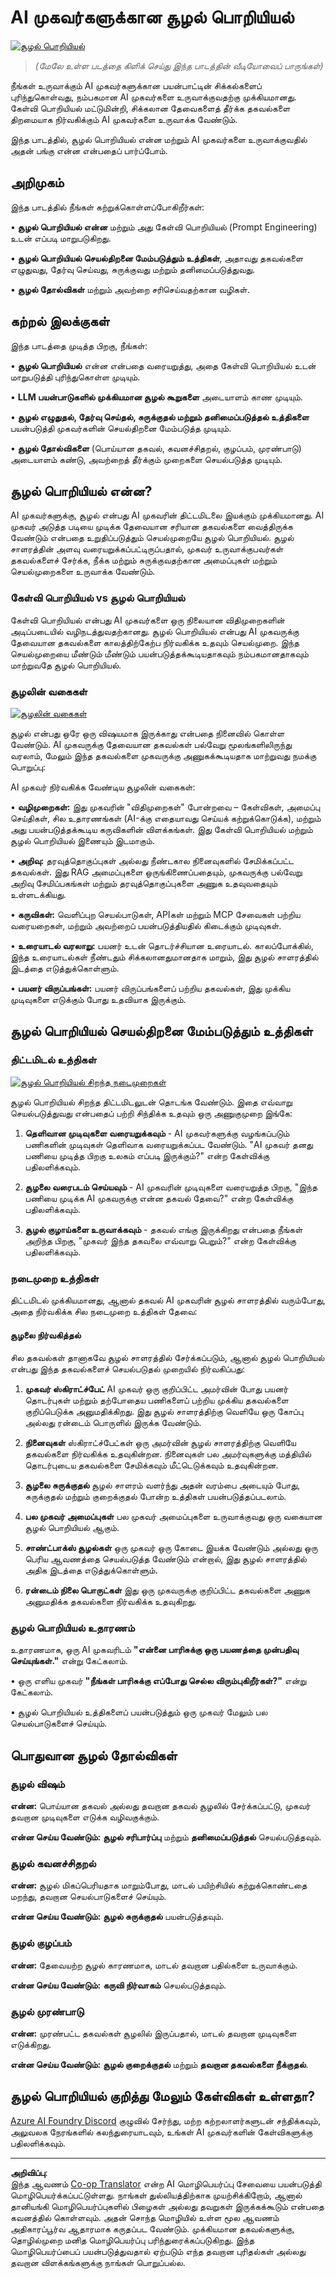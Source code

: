 <!--
CO_OP_TRANSLATOR_METADATA:
{
  "original_hash": "cb7e50f471905ce6fdb92a30269a7a98",
  "translation_date": "2025-10-11T11:21:49+00:00",
  "source_file": "12-context-engineering/README.md",
  "language_code": "ta"
}
-->
# AI முகவர்களுக்கான சூழல் பொறியியல்

[![சூழல் பொறியியல்](../../../translated_images/lesson-12-thumbnail.ed19c94463e774d43dfb7dacda2cd436740b2f84d61aa778849335dbca162dff.ta.png)](https://youtu.be/F5zqRV7gEag)

> _(மேலே உள்ள படத்தை கிளிக் செய்து இந்த பாடத்தின் வீடியோவைப் பாருங்கள்)_

நீங்கள் உருவாக்கும் AI முகவர்களுக்கான பயன்பாட்டின் சிக்கல்களைப் புரிந்துகொள்வது, நம்பகமான AI முகவர்களை உருவாக்குவதற்கு முக்கியமானது. கேள்வி பொறியியல் மட்டுமின்றி, சிக்கலான தேவைகளைத் தீர்க்க தகவல்களை திறமையாக நிர்வகிக்கும் AI முகவர்களை உருவாக்க வேண்டும்.

இந்த பாடத்தில், சூழல் பொறியியல் என்ன மற்றும் AI முகவர்களை உருவாக்குவதில் அதன் பங்கு என்ன என்பதைப் பார்ப்போம்.

## அறிமுகம்

இந்த பாடத்தில் நீங்கள் கற்றுக்கொள்ளப்போகிறீர்கள்:

• **சூழல் பொறியியல் என்ன** மற்றும் அது கேள்வி பொறியியல் (Prompt Engineering) உடன் எப்படி மாறுபடுகிறது.

• **சூழல் பொறியியல் செயல்திறனை மேம்படுத்தும் உத்திகள்**, அதாவது தகவல்களை எழுதுவது, தேர்வு செய்வது, சுருக்குவது மற்றும் தனிமைப்படுத்துவது.

• **சூழல் தோல்விகள்** மற்றும் அவற்றை சரிசெய்வதற்கான வழிகள்.

## கற்றல் இலக்குகள்

இந்த பாடத்தை முடித்த பிறகு, நீங்கள்:

• **சூழல் பொறியியல்** என்ன என்பதை வரையறுத்து, அதை கேள்வி பொறியியல் உடன் மாறுபடுத்தி புரிந்துகொள்ள முடியும்.

• **LLM பயன்பாடுகளில் முக்கியமான சூழல் கூறுகளை** அடையாளம் காண முடியும்.

• **சூழல் எழுதுதல், தேர்வு செய்தல், சுருக்குதல் மற்றும் தனிமைப்படுத்தல் உத்திகளை** பயன்படுத்தி முகவர்களின் செயல்திறனை மேம்படுத்த முடியும்.

• **சூழல் தோல்விகளை** (பொய்யான தகவல், கவனச்சிதறல், குழப்பம், முரண்பாடு) அடையாளம் கண்டு, அவற்றைத் தீர்க்கும் முறைகளை செயல்படுத்த முடியும்.

## சூழல் பொறியியல் என்ன?

AI முகவர்களுக்கு, சூழல் என்பது AI முகவரின் திட்டமிடலை இயக்கும் முக்கியமானது. AI முகவர் அடுத்த படியை முடிக்க தேவையான சரியான தகவல்களை வைத்திருக்க வேண்டும் என்பதை உறுதிப்படுத்தும் செயல்முறையே சூழல் பொறியியல். சூழல் சாளரத்தின் அளவு வரையறுக்கப்பட்டிருப்பதால், முகவர் உருவாக்குபவர்கள் தகவல்களைச் சேர்க்க, நீக்க மற்றும் சுருக்குவதற்கான அமைப்புகள் மற்றும் செயல்முறைகளை உருவாக்க வேண்டும்.

### கேள்வி பொறியியல் vs சூழல் பொறியியல்

கேள்வி பொறியியல் என்பது AI முகவர்களை ஒரு நிலையான விதிமுறைகளின் அடிப்படையில் வழிநடத்துவதற்கானது. சூழல் பொறியியல் என்பது AI முகவருக்கு தேவையான தகவல்களை காலத்திற்கேற்ப நிர்வகிக்க உதவும் செயல்முறை. இந்த செயல்முறையை மீண்டும் மீண்டும் பயன்படுத்தக்கூடியதாகவும் நம்பகமானதாகவும் மாற்றுவதே சூழல் பொறியியல்.

### சூழலின் வகைகள்

[![சூழலின் வகைகள்](../../../translated_images/context-types.fc10b8927ee43f06c12a0238692eb2703063a01c544cd7981108ff97ba32fbde.ta.png)](https://youtu.be/F5zqRV7gEag)

சூழல் என்பது ஒரே ஒரு விஷயமாக இருக்காது என்பதை நினைவில் கொள்ள வேண்டும். AI முகவருக்கு தேவையான தகவல்கள் பல்வேறு மூலங்களிலிருந்து வரலாம், மேலும் இந்த தகவல்களை முகவருக்கு அணுகக்கூடியதாக மாற்றுவது நமக்கு பொறுப்பு:

AI முகவர் நிர்வகிக்க வேண்டிய சூழலின் வகைகள்:

• **வழிமுறைகள்:** இது முகவரின் "விதிமுறைகள்" போன்றவை – கேள்விகள், அமைப்பு செய்திகள், சில உதாரணங்கள் (AI-க்கு எதையாவது செய்யக் கற்றுக்கொடுக்க), மற்றும் அது பயன்படுத்தக்கூடிய கருவிகளின் விளக்கங்கள். இது கேள்வி பொறியியல் மற்றும் சூழல் பொறியியல் இணையும் இடமாகும்.

• **அறிவு:** தரவுத்தொகுப்புகள் அல்லது நீண்டகால நினைவுகளில் சேமிக்கப்பட்ட தகவல்கள். இது RAG அமைப்புகளை ஒருங்கிணைப்பதையும், முகவருக்கு பல்வேறு அறிவு சேமிப்பகங்கள் மற்றும் தரவுத்தொகுப்புகளை அணுக உதவுவதையும் உள்ளடக்கியது.

• **கருவிகள்:** வெளிப்புற செயல்பாடுகள், APIகள் மற்றும் MCP சேவைகள் பற்றிய வரையறைகள், மற்றும் அவற்றைப் பயன்படுத்தியதில் கிடைக்கும் முடிவுகள்.

• **உரையாடல் வரலாறு:** பயனர் உடன் தொடர்ச்சியான உரையாடல். காலப்போக்கில், இந்த உரையாடல்கள் நீண்டதும் சிக்கலானதுமானதாக மாறும், இது சூழல் சாளரத்தில் இடத்தை எடுத்துக்கொள்ளும்.

• **பயனர் விருப்பங்கள்:** பயனர் விருப்பங்களைப் பற்றிய தகவல்கள், இது முக்கிய முடிவுகளை எடுக்கும் போது உதவியாக இருக்கும்.

## சூழல் பொறியியல் செயல்திறனை மேம்படுத்தும் உத்திகள்

### திட்டமிடல் உத்திகள்

[![சூழல் பொறியியல் சிறந்த நடைமுறைகள்](../../../translated_images/best-practices.f4170873dc554f58e86de090732bfa260d20c0937b577254e70bedf49442fedf.ta.png)](https://youtu.be/F5zqRV7gEag)

சூழல் பொறியியல் சிறந்த திட்டமிடலுடன் தொடங்க வேண்டும். இதை எவ்வாறு செயல்படுத்துவது என்பதைப் பற்றி சிந்திக்க உதவும் ஒரு அணுகுமுறை இங்கே:

1. **தெளிவான முடிவுகளை வரையறுக்கவும்** - AI முகவர்களுக்கு வழங்கப்படும் பணிகளின் முடிவுகள் தெளிவாக வரையறுக்கப்பட வேண்டும். "AI முகவர் தனது பணியை முடித்த பிறகு உலகம் எப்படி இருக்கும்?" என்ற கேள்விக்கு பதிலளிக்கவும்.

2. **சூழலை வரைபடம் செய்யவும்** - AI முகவரின் முடிவுகளை வரையறுத்த பிறகு, "இந்த பணியை முடிக்க AI முகவருக்கு என்ன தகவல் தேவை?" என்ற கேள்விக்கு பதிலளிக்கவும்.

3. **சூழல் குழாய்களை உருவாக்கவும்** - தகவல் எங்கு இருக்கிறது என்பதை நீங்கள் அறிந்த பிறகு, "முகவர் இந்த தகவலை எவ்வாறு பெறும்?" என்ற கேள்விக்கு பதிலளிக்கவும்.

### நடைமுறை உத்திகள்

திட்டமிடல் முக்கியமானது, ஆனால் தகவல் AI முகவரின் சூழல் சாளரத்தில் வரும்போது, அதை நிர்வகிக்க சில நடைமுறை உத்திகள் தேவை:

#### சூழலை நிர்வகித்தல்

சில தகவல்கள் தானாகவே சூழல் சாளரத்தில் சேர்க்கப்படும், ஆனால் சூழல் பொறியியல் என்பது இந்த தகவல்களைச் செயல்படுதல் முறையில் நிர்வகிப்பது:

1. **முகவர் ஸ்கிராட்ச்பேட்**
   AI முகவர் ஒரு குறிப்பிட்ட அமர்வின் போது பயனர் தொடர்புகள் மற்றும் தற்போதைய பணிகளைப் பற்றிய முக்கிய தகவல்களை குறிப்பெடுக்க அனுமதிக்கிறது. இது சூழல் சாளரத்திற்கு வெளியே ஒரு கோப்பு அல்லது ரன்டைம் பொருளில் இருக்க வேண்டும்.

2. **நினைவுகள்**
   ஸ்கிராட்ச்பேட்கள் ஒரு அமர்வின் சூழல் சாளரத்திற்கு வெளியே தகவல்களை நிர்வகிக்க உதவுகின்றன. நினைவுகள் பல அமர்வுகளுக்கு மத்தியில் தொடர்புடைய தகவல்களை சேமிக்கவும் மீட்டெடுக்கவும் உதவுகின்றன.

3. **சூழலை சுருக்குதல்**
   சூழல் சாளரம் வளர்ந்து அதன் வரம்பை அடையும் போது, சுருக்குதல் மற்றும் குறைக்குதல் போன்ற உத்திகள் பயன்படுத்தப்படலாம்.

4. **பல முகவர் அமைப்புகள்**
   பல முகவர் அமைப்புகளை உருவாக்குவது ஒரு வகையான சூழல் பொறியியல் ஆகும்.

5. **சாண்ட்பாக்ஸ் சூழல்கள்**
   ஒரு முகவர் ஒரு கோடை இயக்க வேண்டும் அல்லது ஒரு பெரிய ஆவணத்தை செயல்படுத்த வேண்டும் என்றால், இது சூழல் சாளரத்தில் அதிக இடத்தை எடுத்துக்கொள்ளும்.

6. **ரன்டைம் நிலை பொருட்கள்**
   இது ஒரு முகவருக்கு குறிப்பிட்ட தகவல்களை அணுக அனுமதிக்க தகவல்களை நிர்வகிக்க உதவுகிறது.

### சூழல் பொறியியல் உதாரணம்

உதாரணமாக, ஒரு AI முகவரிடம் **"என்னை பாரிசுக்கு ஒரு பயணத்தை முன்பதிவு செய்யுங்கள்."** என்று கேட்கலாம்.

• ஒரு எளிய முகவர் **"நீங்கள் பாரிசுக்கு எப்போது செல்ல விரும்புகிறீர்கள்?"** என்று கேட்கலாம்.

• சூழல் பொறியியல் உத்திகளைப் பயன்படுத்தும் ஒரு முகவர் மேலும் பல செயல்பாடுகளைச் செய்யும்.

## பொதுவான சூழல் தோல்விகள்

### சூழல் விஷம்

**என்ன:** பொய்யான தகவல் அல்லது தவறான தகவல் சூழலில் சேர்க்கப்பட்டு, முகவர் தவறான முடிவுகளை எடுக்க வழிவகுக்கும்.

**என்ன செய்ய வேண்டும்:** **சூழல் சரிபார்ப்பு** மற்றும் **தனிமைப்படுத்தல்** செயல்படுத்தவும்.

### சூழல் கவனச்சிதறல்

**என்ன:** சூழல் மிகப்பெரியதாக மாறும்போது, மாடல் பயிற்சியில் கற்றுக்கொண்டதை மறந்து, தவறான செயல்பாடுகளைச் செய்யும்.

**என்ன செய்ய வேண்டும்:** **சூழல் சுருக்குதல்** பயன்படுத்தவும்.

### சூழல் குழப்பம்

**என்ன:** தேவையற்ற சூழல் காரணமாக, மாடல் தவறான பதில்களை உருவாக்கும்.

**என்ன செய்ய வேண்டும்:** **கருவி நிர்வாகம்** செயல்படுத்தவும்.

### சூழல் முரண்பாடு

**என்ன:** முரண்பட்ட தகவல்கள் சூழலில் இருப்பதால், மாடல் தவறான முடிவுகளை எடுக்கிறது.

**என்ன செய்ய வேண்டும்:** **சூழல் குறைக்குதல்** மற்றும் **தவறான தகவல்களை நீக்குதல்**.

## சூழல் பொறியியல் குறித்து மேலும் கேள்விகள் உள்ளதா?

[Azure AI Foundry Discord](https://aka.ms/ai-agents/discord) குழுவில் சேர்ந்து, மற்ற கற்றலாளர்களுடன் சந்திக்கவும், அலுவலக நேரங்களில் கலந்துரையாடவும், உங்கள் AI முகவர்களின் கேள்விகளுக்கு பதிலளிக்கவும்.

---

**அறிவிப்பு**:  
இந்த ஆவணம் [Co-op Translator](https://github.com/Azure/co-op-translator) என்ற AI மொழிபெயர்ப்பு சேவையை பயன்படுத்தி மொழிபெயர்க்கப்பட்டுள்ளது. நாங்கள் துல்லியத்திற்காக முயற்சிக்கிறோம், ஆனால் தானியங்கி மொழிபெயர்ப்புகளில் பிழைகள் அல்லது தவறுகள் இருக்கக்கூடும் என்பதை கவனத்தில் கொள்ளவும். அதன் சொந்த மொழியில் உள்ள மூல ஆவணம் அதிகாரப்பூர்வ ஆதாரமாக கருதப்பட வேண்டும். முக்கியமான தகவல்களுக்கு, தொழில்முறை மனித மொழிபெயர்ப்பு பரிந்துரைக்கப்படுகிறது. இந்த மொழிபெயர்ப்பைப் பயன்படுத்துவதால் ஏற்படும் எந்த தவறான புரிதல்கள் அல்லது தவறான விளக்கங்களுக்கு நாங்கள் பொறுப்பல்ல.